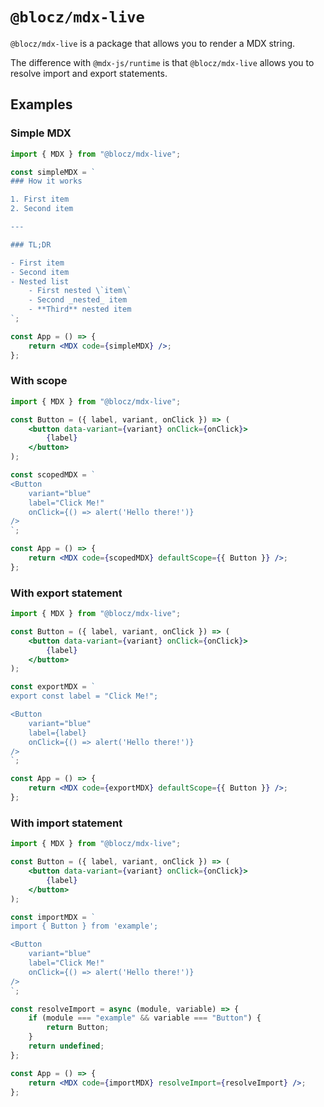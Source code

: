 # `@blocz/mdx-live`

`@blocz/mdx-live` is a package that allows you to render a MDX string.

The difference with `@mdx-js/runtime` is that `@blocz/mdx-live` allows you to resolve import and export statements.

## Examples

### Simple MDX

```jsx
import { MDX } from "@blocz/mdx-live";

const simpleMDX = `
### How it works

1. First item
2. Second item

---

### TL;DR

- First item
- Second item
- Nested list
    - First nested \`item\`
    - Second _nested_ item
    - **Third** nested item
`;

const App = () => {
    return <MDX code={simpleMDX} />;
};
```

### With scope

```jsx
import { MDX } from "@blocz/mdx-live";

const Button = ({ label, variant, onClick }) => (
    <button data-variant={variant} onClick={onClick}>
        {label}
    </button>
);

const scopedMDX = `
<Button
    variant="blue"
    label="Click Me!"
    onClick={() => alert('Hello there!')}
/>
`;

const App = () => {
    return <MDX code={scopedMDX} defaultScope={{ Button }} />;
};
```

### With export statement

```jsx
import { MDX } from "@blocz/mdx-live";

const Button = ({ label, variant, onClick }) => (
    <button data-variant={variant} onClick={onClick}>
        {label}
    </button>
);

const exportMDX = `
export const label = "Click Me!";

<Button
    variant="blue"
    label={label}
    onClick={() => alert('Hello there!')}
/>
`;

const App = () => {
    return <MDX code={exportMDX} defaultScope={{ Button }} />;
};
```

### With import statement

```jsx
import { MDX } from "@blocz/mdx-live";

const Button = ({ label, variant, onClick }) => (
    <button data-variant={variant} onClick={onClick}>
        {label}
    </button>
);

const importMDX = `
import { Button } from 'example';

<Button
    variant="blue"
    label="Click Me!"
    onClick={() => alert('Hello there!')}
/>
`;

const resolveImport = async (module, variable) => {
    if (module === "example" && variable === "Button") {
        return Button;
    }
    return undefined;
};

const App = () => {
    return <MDX code={importMDX} resolveImport={resolveImport} />;
};
```
